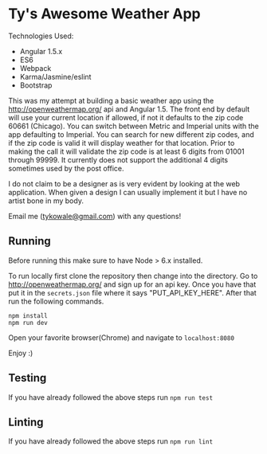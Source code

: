 # Ty's Awesome Weather App
Technologies Used:
* Angular 1.5.x
* ES6
* Webpack
* Karma/Jasmine/eslint
* Bootstrap

This was my attempt at building a basic weather app using the http://openweathermap.org/ api and
Angular 1.5. The front end by default will use your current location if allowed, if
not it defaults to the zip code 60661 (Chicago). You can switch between Metric and Imperial units
with the app defaulting to Imperial. You can search for new different zip codes, and if the zip
code is valid it will display weather for that location. Prior to making the call it will validate
the zip code is at least 6 digits from 01001 through 99999. It currently does not support the
additional 4 digits sometimes used by the post office.

I do not claim to be a designer as is very evident by looking at the web application. When given
a design I can usually implement it but I have no artist bone in my body.

Email me (tykowale@gmail.com) with any questions!

## Running
Before running this make sure to have Node > 6.x installed.

To run locally first clone the repository then change into the directory.
Go to http://openweathermap.org/ and sign up for an api key. Once you have that put it in the
`secrets.json` file where it says "PUT_API_KEY_HERE". After that run the following commands.
```
npm install
npm run dev
```

Open your favorite browser(Chrome) and navigate to `localhost:8080`

Enjoy :)

## Testing
If you have already followed the above steps run `npm run test`

## Linting
If you have already followed the above steps run `npm run lint`
